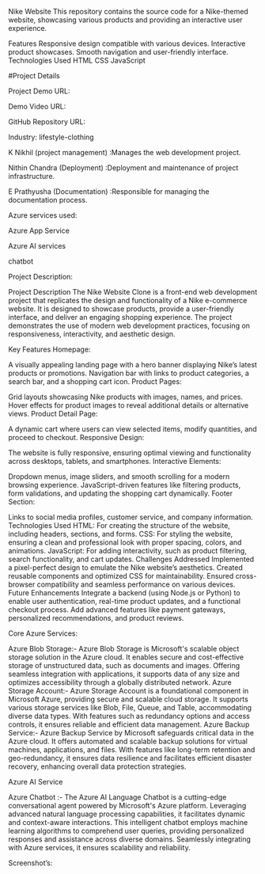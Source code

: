 Nike Website
This repository contains the source code for a Nike-themed website, showcasing various products and providing an interactive user experience.

Features
Responsive design compatible with various devices.
Interactive product showcases.
Smooth navigation and user-friendly interface.
Technologies Used
HTML
CSS
JavaScript

#Project Details

Project Demo URL: 

Demo Video URL: 

GitHub Repository URL: 

Industry: lifestyle-clothing 

K Nikhil (project management) :Manages the web development project.

Nithin Chandra (Deployment) :Deployment and maintenance of project infrastructure.

E Prathyusha (Documentation) :Responsible for managing the documentation process.

Azure services used:

Azure App Service

Azure AI services

chatbot

Project Description:

Project Description
The Nike Website Clone is a front-end web development project that replicates the design and functionality of a Nike e-commerce website. It is designed to showcase products, provide a user-friendly interface, and deliver an engaging shopping experience. The project demonstrates the use of modern web development practices, focusing on responsiveness, interactivity, and aesthetic design.

Key Features
Homepage:

A visually appealing landing page with a hero banner displaying Nike’s latest products or promotions.
Navigation bar with links to product categories, a search bar, and a shopping cart icon.
Product Pages:

Grid layouts showcasing Nike products with images, names, and prices.
Hover effects for product images to reveal additional details or alternative views.
Product Detail Page:

A dynamic cart where users can view selected items, modify quantities, and proceed to checkout.
Responsive Design:

The website is fully responsive, ensuring optimal viewing and functionality across desktops, tablets, and smartphones.
Interactive Elements:

Dropdown menus, image sliders, and smooth scrolling for a modern browsing experience.
JavaScript-driven features like filtering products, form validations, and updating the shopping cart dynamically.
Footer Section:

Links to social media profiles, customer service, and company information.
Technologies Used
HTML: For creating the structure of the website, including headers, sections, and forms.
CSS: For styling the website, ensuring a clean and professional look with proper spacing, colors, and animations.
JavaScript: For adding interactivity, such as product filtering, search functionality, and cart updates.
Challenges Addressed
Implemented a pixel-perfect design to emulate the Nike website’s aesthetics.
Created reusable components and optimized CSS for maintainability.
Ensured cross-browser compatibility and seamless performance on various devices.
Future Enhancements
Integrate a backend (using Node.js or Python) to enable user authentication, real-time product updates, and a functional checkout process.
Add advanced features like payment gateways, personalized recommendations, and product reviews.

Core Azure Services:

Azure Blob Storage:- Azure Blob Storage is Microsoft's scalable object storage solution in the Azure cloud. It enables secure and cost-effective storage of unstructured data, such as documents and images. Offering seamless integration with applications, it supports data of any size and optimizes accessibility through a globally distributed network. Azure Storage Account:- Azure Storage Account is a foundational component in Microsoft Azure, providing secure and scalable cloud storage. It supports various storage services like Blob, File, Queue, and Table, accommodating diverse data types. With features such as redundancy options and access controls, it ensures reliable and efficient data management. Azure Backup Service:- Azure Backup Service by Microsoft safeguards critical data in the Azure cloud. It offers automated and scalable backup solutions for virtual machines, applications, and files. With features like long-term retention and geo-redundancy, it ensures data resilience and facilitates efficient disaster recovery, enhancing overall data protection strategies.

Azure AI Service

Azure Chatbot :- The Azure AI Language Chatbot is a cutting-edge conversational agent powered by Microsoft's Azure platform. Leveraging advanced natural language processing capabilities, it facilitates dynamic and context-aware interactions. This intelligent chatbot employs machine learning algorithms to comprehend user queries, providing personalized responses and assistance across diverse domains. Seamlessly integrating with Azure services, it ensures scalability and reliability.

Screenshot’s:


